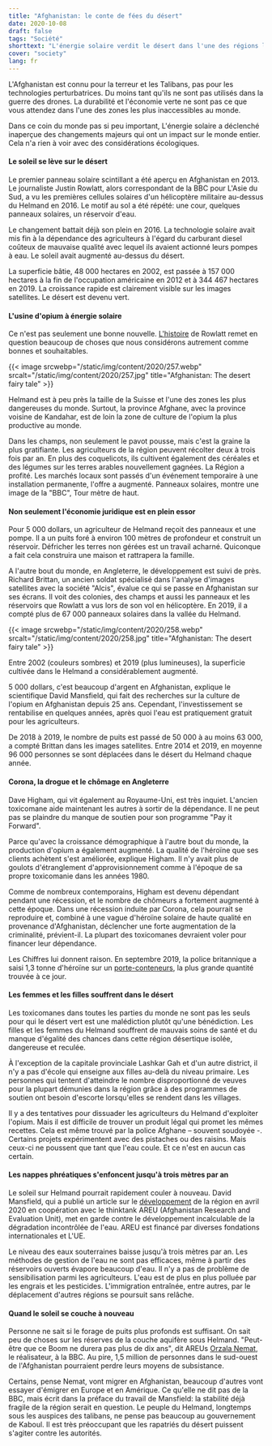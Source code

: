 ```yaml
---
title: "Afghanistan: le conte de fées du désert"
date: 2020-10-08
draft: false
tags: "Société"
shorttext: "L'énergie solaire verdit le désert dans l'une des régions les plus difficiles du monde. Ce ne sont que partiellement de bonnes nouvelles."
cover: "society"
lang: fr
---
```


L'Afghanistan est connu pour la terreur et les Talibans, pas pour les technologies perturbatrices. Du moins tant qu'ils ne sont pas utilisés dans la guerre des drones. La durabilité et l'économie verte ne sont pas ce que vous attendez dans l'une des zones les plus inaccessibles au monde.

Dans ce coin du monde pas si peu important, L'énergie solaire a déclenché inaperçue des changements majeurs qui ont un impact sur le monde entier. Cela n'a rien à voir avec des considérations écologiques.

#### Le soleil se lève sur le désert

Le premier panneau solaire scintillant a été aperçu en Afghanistan en 2013. Le journaliste Justin Rowlatt, alors correspondant de la BBC pour L'Asie du Sud, a vu les premières cellules solaires d'un hélicoptère militaire au-dessus du Helmand en 2016. Le motif au sol a été répété: une cour, quelques panneaux solaires, un réservoir d'eau.

Le changement battait déjà son plein en 2016. La technologie solaire avait mis fin à la dépendance des agriculteurs à l'égard du carburant diesel coûteux de mauvaise qualité avec lequel ils avaient actionné leurs pompes à eau. Le soleil avait augmenté au-dessus du désert.

La superficie bâtie, 48 000 hectares en 2002, est passée à 157 000 hectares à la fin de l'occupation américaine en 2012 et à 344 467 hectares en 2019. La croissance rapide est clairement visible sur les images satellites. Le désert est devenu vert.

#### L'usine d'opium à énergie solaire

Ce n'est pas seulement une bonne nouvelle. [L'histoire](https://www.bbc.com/news/science-environment-53450688 "What the heroin industry can teach us about solar power") de Rowlatt remet en question beaucoup de choses que nous considérons autrement comme bonnes et souhaitables.

{{< image srcwebp="/static/img/content/2020/257.webp" srcalt="/static/img/content/2020/257.jpg" title="Afghanistan: The desert fairy tale" >}}

Helmand est à peu près la taille de la Suisse et l'une des zones les plus dangereuses du monde. Surtout, la province Afghane, avec la province voisine de Kandahar, est de loin la zone de culture de l'opium la plus productive au monde.

Dans les champs, non seulement le pavot pousse, mais c'est la graine la plus gratifiante. Les agriculteurs de la région peuvent récolter deux à trois fois par an. En plus des coquelicots, ils cultivent également des céréales et des légumes sur les terres arables nouvellement gagnées. La Région a profité. Les marchés locaux sont passés d'un événement temporaire à une installation permanente, l'offre a augmenté. Panneaux solaires, montre une image de la "BBC", Tour mètre de haut.

#### Non seulement l'économie juridique est en plein essor

Pour 5 000 dollars, un agriculteur de Helmand reçoit des panneaux et une pompe. Il a un puits foré à environ 100 mètres de profondeur et construit un réservoir. Défricher les terres non gérées est un travail acharné. Quiconque a fait cela construira une maison et rattrapera la famille.

A l'autre bout du monde, en Angleterre, le développement est suivi de près. Richard Brittan, un ancien soldat spécialisé dans l'analyse d'images satellites avec la société "Alcis", évalue ce qui se passe en Afghanistan sur ses écrans. Il voit des colonies, des champs et aussi les panneaux et les réservoirs que Rowlatt a vus lors de son vol en hélicoptère. En 2019, il a compté plus de 67 000 panneaux solaires dans la vallée du Helmand.

{{< image srcwebp="/static/img/content/2020/258.webp" srcalt="/static/img/content/2020/258.jpg" title="Afghanistan: The desert fairy tale" >}}

Entre 2002 (couleurs sombres) et 2019 (plus lumineuses), la superficie cultivée dans le Helmand a considérablement augmenté.

5 000 dollars, c'est beaucoup d'argent en Afghanistan, explique le scientifique David Mansfield, qui fait des recherches sur la culture de l'opium en Afghanistan depuis 25 ans. Cependant, l'investissement se rentabilise en quelques années, après quoi l'eau est pratiquement gratuit pour les agriculteurs.

De 2018 à 2019, le nombre de puits est passé de 50 000 à au moins 63 000, a compté Brittan dans les images satellites. Entre 2014 et 2019, en moyenne 96 000 personnes se sont déplacées dans le désert du Helmand chaque année.

#### Corona, la drogue et le chômage en Angleterre

Dave Higham, qui vit également au Royaume-Uni, est très inquiet. L'ancien toxicomane aide maintenant les autres à sortir de la dépendance. Il ne peut pas se plaindre du manque de soutien pour son programme "Pay it Forward".

Parce qu'avec la croissance démographique à l'autre bout du monde, la production d'opium a également augmenté. La qualité de l'héroïne que ses clients achètent s'est améliorée, explique Higham. Il n'y avait plus de goulots d'étranglement d'approvisionnement comme à l'époque de sa propre toxicomanie dans les années 1980.

Comme de nombreux contemporains, Higham est devenu dépendant pendant une récession, et le nombre de chômeurs a fortement augmenté à cette époque. Dans une récession induite par Corona, cela pourrait se reproduire et, combiné à une vague d'héroïne solaire de haute qualité en provenance d'Afghanistan, déclencher une forte augmentation de la criminalité, prévient-il. La plupart des toxicomanes devraient voler pour financer leur dépendance.

Les Chiffres lui donnent raison. En septembre 2019, la police britannique a saisi 1,3 tonne d'héroïne sur un [porte-conteneurs](https://www.theguardian.com/world/2019/sep/04/drug-bust-on-ship-nets-13-tonnes-of-heroin "Drug bust on ship nets record 1.3 tonnes of heroin"), la plus grande quantité trouvée à ce jour.

#### Les femmes et les filles souffrent dans le désert

Les toxicomanes dans toutes les parties du monde ne sont pas les seuls pour qui le désert vert est une malédiction plutôt qu'une bénédiction. Les filles et les femmes du Helmand souffrent de mauvais soins de santé et du manque d'égalité des chances dans cette région désertique isolée, dangereuse et reculée.

À l'exception de la capitale provinciale Lashkar Gah et d'un autre district, il n'y a pas d'école qui enseigne aux filles au-delà du niveau primaire. Les personnes qui tentent d'atteindre le nombre disproportionné de veuves pour la plupart démunies dans la région grâce à des programmes de soutien ont besoin d'escorte lorsqu'elles se rendent dans les villages.

Il y a des tentatives pour dissuader les agriculteurs du Helmand d'exploiter l'opium. Mais il est difficile de trouver un produit légal qui promet les mêmes recettes. Cela est même trouvé par la police Afghane – souvent soudoyée -. Certains projets expérimentent avec des pistaches ou des raisins. Mais ceux-ci ne poussent que tant que l'eau coule. Et ce n'est en aucun cas certain.

#### Les nappes phréatiques s'enfoncent jusqu'à trois mètres par an

Le soleil sur Helmand pourrait rapidement couler à nouveau. David Mansfield, qui a publié un article sur le [développement](https://areu.org.af/publication/2010 "When the Water Runs Dry: What is to be done with the 1.5 million settlers in the deserts of southwest Afghanistan when their livelihoods fail?") de la région en avril 2020 en coopération avec le thinktank AREU (Afghanistan Research and Evaluation Unit), met en garde contre le développement incalculable de la dégradation incontrôlée de l'eau. AREU est financé par diverses fondations internationales et L'UE.

Le niveau des eaux souterraines baisse jusqu'à trois mètres par an. Les méthodes de gestion de l'eau ne sont pas efficaces, même à partir des réservoirs ouverts évapore beaucoup d'eau. Il n'y a pas de problème de sensibilisation parmi les agriculteurs. L'eau est de plus en plus polluée par les engrais et les pesticides. L'immigration entraînée, entre autres, par le déplacement d'autres régions se poursuit sans relâche.

#### Quand le soleil se couche à nouveau

Personne ne sait si le forage de puits plus profonds est suffisant. On sait peu de choses sur les réserves de la couche aquifère sous Helmand. "Peut-être que ce Boom ne durera pas plus de dix ans", dit AREUs [Orzala Nemat](https://worldfellows.yale.edu/person/orzala-ashraf-nemat/ "ORZALA NEMAT"), le réalisateur, à la BBC. Au pire, 1,5 million de personnes dans le sud-ouest de l'Afghanistan pourraient perdre leurs moyens de subsistance.

Certains, pense Nemat, vont migrer en Afghanistan, beaucoup d'autres vont essayer d'émigrer en Europe et en Amérique. Ce qu'elle ne dit pas de la BBC, mais écrit dans la préface du travail de Mansfield: la stabilité déjà fragile de la région serait en question. Le peuple du Helmand, longtemps sous les auspices des talibans, ne pense pas beaucoup au gouvernement de Kaboul. Il est très préoccupant que les rapatriés du désert puissent s'agiter contre les autorités.
